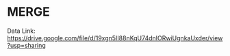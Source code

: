 # MERGE

Data Link: https://drive.google.com/file/d/19xgn5II88nKqU74dnIORwiUgnkaUxder/view?usp=sharing
